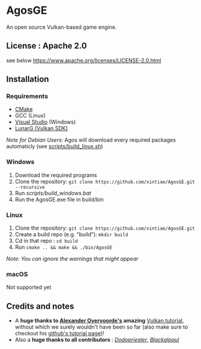 # AgosGE
An open source Vulkan-based game engine.

## License : Apache 2.0
see below
https://www.apache.org/licenses/LICENSE-2.0.html

## Installation

### Requirements
- [CMake](https://cmake.org/download/)
- GCC (Linux)
- [Visual Studio](https://visualstudio.microsoft.com/) (Windows)
- [LunarG (Vulkan SDK)](https://vulkan.lunarg.com/sdk/home)

*Note for Debian Users*: Agos will download every required packages automaticly (see [scripts/build_linux.sh](https://github.com/xintiae/AgosGE/blob/main/scripts/build_linux.sh))

### Windows
1. Download the required programs
2. Clone the repository: ```git clone https://github.com/xintiae/AgosGE.git --recursive```
3. Run *scripts/build_windows.bat*
4. Run the AgosGE.exe file in build/bin

### Linux
1. Clone the repository: ```git clone https://github.com/xintiae/AgosGE.git```
2. Create a build repo (e.g. "build"): ```mkdir build```
3. Cd in that repo : ```cd build```
4. Run ```cmake .. && make && ./bin/AgosGE```

*Note: You can ignore the warnings that might appear*

### macOS
Not supported yet

## Credits and notes
- A **huge thanks to [Alexander Overvoorde's](https://github.com/Overv) amazing** [Vulkan tutorial](https://vulkan-tutorial.com/), without which we surely wouldn't have been so far (also make sure to checkout his [github's tutorial page](https://github.com/Overv/VulkanTutorial))!
- Also a **huge thanks to all contributors** : 
    *[Dodopriester](https://github.com/Dodopriester)*,
    *[Blackalpaul](https://github.com/Blackalpaul)*


